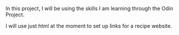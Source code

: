 In this project, I will be using the skills I am learning through the Odin Project. 

I will use just html at the moment to set up links for a recipe website. 